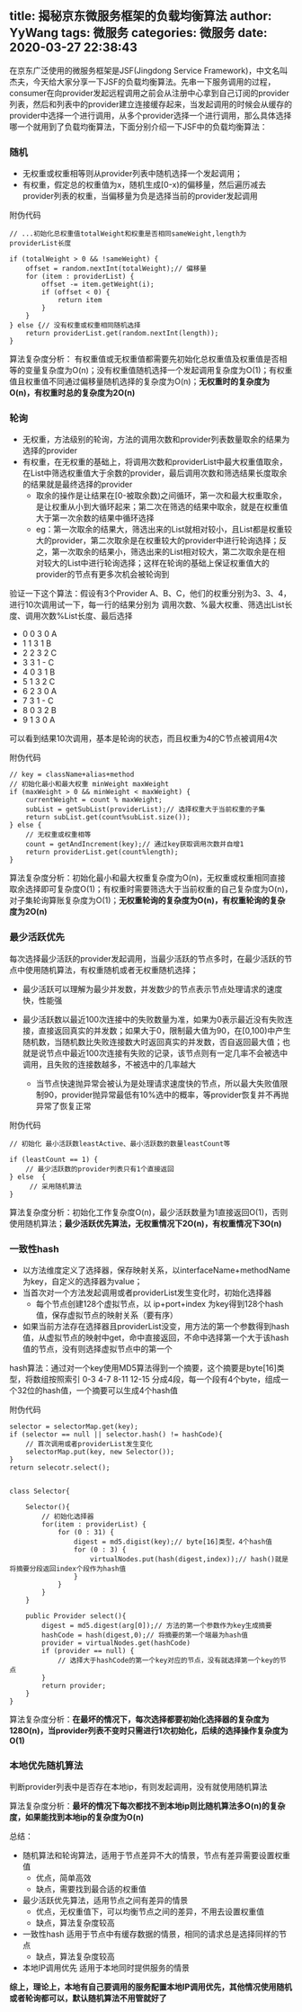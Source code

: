 title: 揭秘京东微服务框架的负载均衡算法
author: YyWang
tags: 微服务
categories: 微服务
date: 2020-03-27 22:38:43
---

在京东广泛使用的微服务框架是JSF(Jingdong Service Framework)，中文名叫杰夫，今天给大家分享一下JSF的负载均衡算法。先串一下服务调用的过程，consumer在向provider发起远程调用之前会从注册中心拿到自己订阅的provider列表，然后和列表中的provider建立连接缓存起来，当发起调用的时候会从缓存的provider中选择一个进行调用，从多个provider选择一个进行调用，那么具体选择哪一个就用到了负载均衡算法，下面分别介绍一下JSF中的负载均衡算法：

### 随机

* 无权重或权重相等则从provider列表中随机选择一个发起调用；
* 有权重，假定总的权重值为x，随机生成[0-x)的偏移量，然后遍历减去provider列表的权重，当偏移量为负是选择当前的provider发起调用

附伪代码

```
// ...初始化总权重值totalWeight和权重是否相同sameWeight,length为providerList长度

if (totalWeight > 0 && !sameWeight) {
    offset = random.nextInt(totalWeight);// 偏移量
    for (item : providerList) {
        offset -= item.getWeight(i);
        if (offset < 0) {
            return item
        }
    }
} else {// 没有权重或权重相同随机选择
    return providerList.get(random.nextInt(length));
}
```

算法复杂度分析： 有权重值或无权重值都需要先初始化总权重值及权重值是否相等的变量复杂度为O(n)；没有权重值随机选择一个发起调用复杂度为O(1)；有权重值且权重值不同通过偏移量随机选择的复杂度为O(n)；**无权重时的复杂度为O(n)，有权重时总的复杂度为2O(n)**


### 轮询

* 无权重，方法级别的轮询，方法的调用次数和provider列表数量取余的结果为选择的provider
* 有权重，在无权重的基础上，将调用次数和providerList中最大权重值取余，在List中筛选权重值大于余数的provider，最后调用次数和筛选结果长度取余的结果就是最终选择的provider
	* 取余的操作是让结果在[0-被取余数)之间循环，第一次和最大权重取余，是让权重从小到大循环起来；第二次在筛选的结果中取余，就是在权重值大于第一次余数的结果中循环选择
	* eg：第一次取余的结果大，筛选出来的List就相对较小，且List都是权重较大的provider，第二次取余是在权重较大的provider中进行轮询选择；反之，第一次取余的结果小，筛选出来的List相对较大，第二次取余是在相对较大的List中进行轮询选择；这样在轮询的基础上保证权重值大的provider的节点有更多次机会被轮询到

验证一下这个算法：假设有3个Provider A、B、C，他们的权重分别为3、3、4，进行10次调用试一下，每一行的结果分别为 调用次数、%最大权重、筛选出List长度、调用次数%List长度、最后选择

* 0    0    3    0    A
* 1    1    3    1    B
* 2    2    3    2    C
* 3    3    1    -	    C
* 4    0    3    1    B
* 5    1    3    2    C
* 6    2    3    0    A
* 7    3    1    -    C
* 8    0    3    2    B
* 9    1    3    0    A

可以看到结果10次调用，基本是轮询的状态，而且权重为4的C节点被调用4次

附伪代码

```
// key = className+alias+method
// 初始化最小和最大权重 minWeight maxWeight
if (maxWeight > 0 && minWeight < maxWeight) {
    currentWeight = count % maxWeight;
    subList = getSubList(providerList);// 选择权重大于当前权重的子集
    return subList.get(count%subList.size());
} else {
    // 无权重或权重相等
    count = getAndIncrement(key);// 通过key获取调用次数并自增1
    return providerList.get(count%length);
} 

```

算法复杂度分析：初始化最小和最大权重复杂度为O(n)，无权重或权重相同直接取余选择即可复杂度O(1)；有权重时需要筛选大于当前权重的自己复杂度为O(n)，对子集轮询算账复杂度为O(1)；**无权重轮询的复杂度为O(n)，有权重轮询的复杂度为2O(n)**

### 最少活跃优先

每次选择最少活跃的provider发起调用，当最少活跃的节点多时，在最少活跃的节点中使用随机算法，有权重随机或者无权重随机选择；

* 最少活跃可以理解为最少并发数，并发数少的节点表示节点处理请求的速度快，性能强

* 最少活跃数以最近100次连接中的失败数量为准，如果为0表示最近没有失败连接，直接返回真实的并发数；如果大于0，限制最大值为90，在[0,100)中产生随机数，当随机数比失败连接数大时返回真实的并发数，否自返回最大值；也就是说节点中最近100次连接有失败的记录，该节点则有一定几率不会被选中调用，且失败的连接数越多，不被选中的几率越大
	* 当节点快速抛异常会被认为是处理请求速度快的节点，所以最大失败值限制90，provider抛异常最低有10%选中的概率，等provider恢复并不再抛异常了恢复正常

附伪代码

```
// 初始化 最小活跃数leastActive、最小活跃数的数量leastCount等

if (leastCount == 1) {
    // 最少活跃数的provider列表只有1个直接返回
} else  {
	 // 采用随机算法
}
```
算法复杂度分析：初始化工作复杂度O(n)，最少活跃数量为1直接返回O(1)，否则使用随机算法；**最少活跃优先算法，无权重情况下2O(n)，有权重情况下3O(n)**

### 一致性hash

* 以方法维度定义了选择器，保存映射关系，以interfaceName+methodName为key，自定义的选择器为value；
* 当首次对一个方法发起调用或者providerList发生变化时，初始化选择器
	* 每个节点创建128个虚拟节点，以 ip+port+index 为key得到128个hash值，保存虚拟节点的映射关系（要有序）
* 如果当前方法存在选择器且providerList没变，用方法的第一个参数得到hash值，从虚拟节点的映射中get，命中直接返回，不命中选择第一个大于该hash值的节点，没有则选择虚拟节点中的第一个

hash算法：通过对一个key使用MD5算法得到一个摘要，这个摘要是byte[16]类型，将数组按照索引 0-3 4-7 8-11 12-15 分成4段，每一个段有4个byte，组成一个32位的hash值，一个摘要可以生成4个hash值

附伪代码

```
selector = selectorMap.get(key);
if (selector == null || selector.hash() != hashCode){
    // 首次调用或者providerList发生变化
    selectorMap.put(key, new Selector());
} 
return selecotr.select();


class Selector{

    Selector(){
        // 初始化选择器
        for(item : providerList) {
            for (0 : 31) {
                digest = md5.digist(key);// byte[16]类型，4个hash值
                for (0 : 3) {
                    virtualNodes.put(hash(digest,index));// hash()就是将摘要分段返回index个段作为hash值
                }
            }
        }
    }
    
    public Provider select(){
        digest = md5.digest(arg[0]);// 方法的第一个参数作为key生成摘要
        hashCode = hash(digest,0);// 将摘要的第一个端最为hash值
        provider = virtualNodes.get(hashCode)
        if (provider == null) {
            // 选择大于hashCode的第一个key对应的节点，没有就选择第一个key的节点
        }
        return provider;
    }
}
```

算法复杂度分析：**在最坏的情况下，每次选择都要初始化选择器的复杂度为128O(n)，当provider列表不变时只需进行1次初始化，后续的选择操作复杂度为O(1)**

### 本地优先随机算法

判断provider列表中是否存在本地ip，有则发起调用，没有就使用随机算法

算法复杂度分析：**最坏的情况下每次都找不到本地ip则比随机算法多O(n)的复杂度，如果能找到本地ip的复杂度为O(n)**

总结：

* 随机算法和轮询算法，适用于节点差异不大的情景，节点有差异需要设置权重值
	* 优点，简单高效
	* 缺点，需要找到最合适的权重值
* 最少活跃优先算法，适用节点之间有差异的情景
	* 优点，无权重值下，可以均衡节点之间的差异，不用去设置权重值
	* 缺点，算法复杂度较高
* 一致性hash 适用于节点中有缓存数据的情景，相同的请求总是选择同样的节点
	* 缺点，算法复杂度较高
* 本地IP调用优先 适用于本地同时提供服务的情景

**综上，理论上，本地有自己要调用的服务配置本地IP调用优先，其他情况使用随机或者轮询都可以，默认随机算法不用管就好了**

